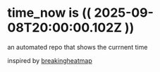 # time_now is (( 2025-09-08T20:00:00.102Z ))

an automated repo that shows the currnent time

inspired by [breakingheatmap](https://github.com/breakingheatmap/breakingheatmap)